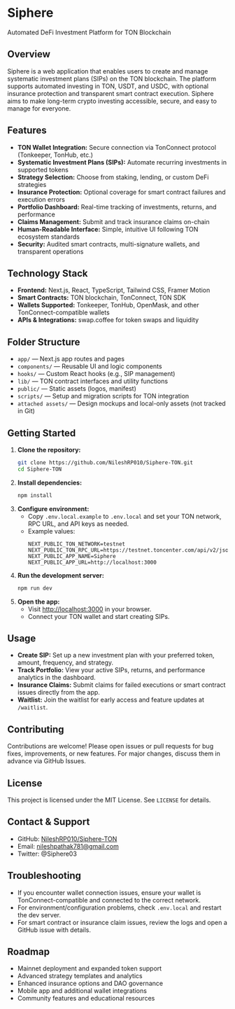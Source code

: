 # Siphere

Automated DeFi Investment Platform for TON Blockchain

## Overview

Siphere is a web application that enables users to create and manage systematic investment plans (SIPs) on the TON blockchain. The platform supports automated investing in TON, USDT, and USDC, with optional insurance protection and transparent smart contract execution. Siphere aims to make long-term crypto investing accessible, secure, and easy to manage for everyone.

## Features

- **TON Wallet Integration:** Secure connection via TonConnect protocol (Tonkeeper, TonHub, etc.)
- **Systematic Investment Plans (SIPs):** Automate recurring investments in supported tokens
- **Strategy Selection:** Choose from staking, lending, or custom DeFi strategies
- **Insurance Protection:** Optional coverage for smart contract failures and execution errors
- **Portfolio Dashboard:** Real-time tracking of investments, returns, and performance
- **Claims Management:** Submit and track insurance claims on-chain
- **Human-Readable Interface:** Simple, intuitive UI following TON ecosystem standards
- **Security:** Audited smart contracts, multi-signature wallets, and transparent operations

## Technology Stack

- **Frontend:** Next.js, React, TypeScript, Tailwind CSS, Framer Motion
- **Smart Contracts:** TON blockchain, TonConnect, TON SDK
- **Wallets Supported:** Tonkeeper, TonHub, OpenMask, and other TonConnect-compatible wallets
- **APIs & Integrations:** swap.coffee for token swaps and liquidity

## Folder Structure

- `app/` — Next.js app routes and pages
- `components/` — Reusable UI and logic components
- `hooks/` — Custom React hooks (e.g., SIP management)
- `lib/` — TON contract interfaces and utility functions
- `public/` — Static assets (logos, manifest)
- `scripts/` — Setup and migration scripts for TON integration
- `attached assets/` — Design mockups and local-only assets (not tracked in Git)

## Getting Started

1. **Clone the repository:**
   ```sh
   git clone https://github.com/NileshRP010/Siphere-TON.git
   cd Siphere-TON
   ```
2. **Install dependencies:**
   ```sh
   npm install
   ```
3. **Configure environment:**
   - Copy `.env.local.example` to `.env.local` and set your TON network, RPC URL, and API keys as needed.
   - Example values:
     ```env
     NEXT_PUBLIC_TON_NETWORK=testnet
     NEXT_PUBLIC_TON_RPC_URL=https://testnet.toncenter.com/api/v2/jsonRPC
     NEXT_PUBLIC_APP_NAME=Siphere
     NEXT_PUBLIC_APP_URL=http://localhost:3000
     ```
4. **Run the development server:**
   ```sh
   npm run dev
   ```
5. **Open the app:**
   - Visit [http://localhost:3000](http://localhost:3000) in your browser.
   - Connect your TON wallet and start creating SIPs.

## Usage

- **Create SIP:** Set up a new investment plan with your preferred token, amount, frequency, and strategy.
- **Track Portfolio:** View your active SIPs, returns, and performance analytics in the dashboard.
- **Insurance Claims:** Submit claims for failed executions or smart contract issues directly from the app.
- **Waitlist:** Join the waitlist for early access and feature updates at `/waitlist`.

## Contributing

Contributions are welcome! Please open issues or pull requests for bug fixes, improvements, or new features. For major changes, discuss them in advance via GitHub Issues.

## License

This project is licensed under the MIT License. See `LICENSE` for details.

## Contact & Support

- GitHub: [NileshRP010/Siphere-TON](https://github.com/NileshRP010/Siphere-TON)
- Email: nileshpathak781@gmail.com
- Twitter: @Siphere03

## Troubleshooting

- If you encounter wallet connection issues, ensure your wallet is TonConnect-compatible and connected to the correct network.
- For environment/configuration problems, check `.env.local` and restart the dev server.
- For smart contract or insurance claim issues, review the logs and open a GitHub issue with details.

## Roadmap

- Mainnet deployment and expanded token support
- Advanced strategy templates and analytics
- Enhanced insurance options and DAO governance
- Mobile app and additional wallet integrations
- Community features and educational resources
